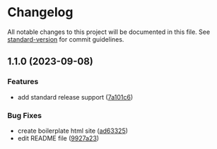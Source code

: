 # Changelog

All notable changes to this project will be documented in this file. See [standard-version](https://github.com/conventional-changelog/standard-version) for commit guidelines.

## 1.1.0 (2023-09-08)


### Features

* add standard release support ([7a101c6](https://github.com/BigusChonker/odin-recipes/commit/7a101c6a3b2f9507150e5ba89a483d5e7a1e1897))


### Bug Fixes

* create boilerplate html site ([ad63325](https://github.com/BigusChonker/odin-recipes/commit/ad63325f7dd05784462041b3772bf48fd6dd3864))
* edit README file ([9927a23](https://github.com/BigusChonker/odin-recipes/commit/9927a2302a733be784c8f11b82d30059019aa060))
